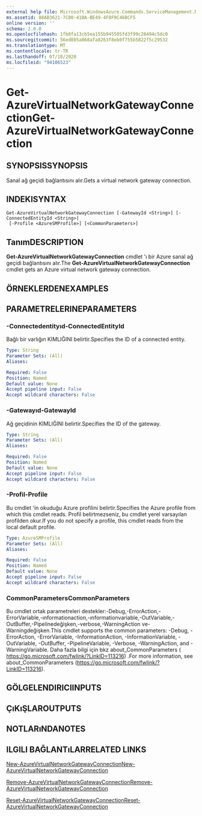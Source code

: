 ```yaml
---
external help file: Microsoft.WindowsAzure.Commands.ServiceManagement.Network.dll-Help.xml
ms.assetid: 88AB3621-7C80-41BA-BE49-4F8F9C46BCF5
online version: ''
schema: 2.0.0
ms.openlocfilehash: 1fb0fa13cb5ea155b945505fd3f99c28494c5dc0
ms.sourcegitcommit: 56ed085a868afa8263f8eb0f755b5822f5c29532
ms.translationtype: MT
ms.contentlocale: tr-TR
ms.lasthandoff: 07/18/2020
ms.locfileid: "94106523"
---
```

# <span data-ttu-id="2e5ea-101">Get-AzureVirtualNetworkGatewayConnection</span><span class="sxs-lookup"><span data-stu-id="2e5ea-101">Get-AzureVirtualNetworkGatewayConnection</span></span>

## <span data-ttu-id="2e5ea-102">SYNOPSIS</span><span class="sxs-lookup"><span data-stu-id="2e5ea-102">SYNOPSIS</span></span>
<span data-ttu-id="2e5ea-103">Sanal ağ geçidi bağlantısını alır.</span><span class="sxs-lookup"><span data-stu-id="2e5ea-103">Gets a virtual network gateway connection.</span></span>

## <span data-ttu-id="2e5ea-104">INDEKI</span><span class="sxs-lookup"><span data-stu-id="2e5ea-104">SYNTAX</span></span>

```
Get-AzureVirtualNetworkGatewayConnection [-GatewayId <String>] [-ConnectedEntityId <String>]
 [-Profile <AzureSMProfile>] [<CommonParameters>]
```

## <span data-ttu-id="2e5ea-105">Tanım</span><span class="sxs-lookup"><span data-stu-id="2e5ea-105">DESCRIPTION</span></span>
<span data-ttu-id="2e5ea-106">**Get-AzureVirtualNetworkGatewayConnection** cmdlet 'ı bir Azure sanal ağ geçidi bağlantısını alır.</span><span class="sxs-lookup"><span data-stu-id="2e5ea-106">The **Get-AzureVirtualNetworkGatewayConnection** cmdlet gets an Azure virtual network gateway connection.</span></span>

## <span data-ttu-id="2e5ea-107">ÖRNEKLERDEN</span><span class="sxs-lookup"><span data-stu-id="2e5ea-107">EXAMPLES</span></span>

## <span data-ttu-id="2e5ea-108">PARAMETRELERINE</span><span class="sxs-lookup"><span data-stu-id="2e5ea-108">PARAMETERS</span></span>

### <span data-ttu-id="2e5ea-109">-Connectedentityıd</span><span class="sxs-lookup"><span data-stu-id="2e5ea-109">-ConnectedEntityId</span></span>
<span data-ttu-id="2e5ea-110">Bağlı bir varlığın KIMLIĞINI belirtir.</span><span class="sxs-lookup"><span data-stu-id="2e5ea-110">Specifies the ID of a connected entity.</span></span>

```yaml
Type: String
Parameter Sets: (All)
Aliases: 

Required: False
Position: Named
Default value: None
Accept pipeline input: False
Accept wildcard characters: False
```

### <span data-ttu-id="2e5ea-111">-Gatewayıd</span><span class="sxs-lookup"><span data-stu-id="2e5ea-111">-GatewayId</span></span>
<span data-ttu-id="2e5ea-112">Ağ geçidinin KIMLIĞINI belirtir.</span><span class="sxs-lookup"><span data-stu-id="2e5ea-112">Specifies the ID of the gateway.</span></span>

```yaml
Type: String
Parameter Sets: (All)
Aliases: 

Required: False
Position: Named
Default value: None
Accept pipeline input: False
Accept wildcard characters: False
```

### <span data-ttu-id="2e5ea-113">-Profil</span><span class="sxs-lookup"><span data-stu-id="2e5ea-113">-Profile</span></span>
<span data-ttu-id="2e5ea-114">Bu cmdlet 'in okuduğu Azure profilini belirtir.</span><span class="sxs-lookup"><span data-stu-id="2e5ea-114">Specifies the Azure profile from which this cmdlet reads.</span></span>
<span data-ttu-id="2e5ea-115">Profil belirtmezseniz, bu cmdlet yerel varsayılan profilden okur.</span><span class="sxs-lookup"><span data-stu-id="2e5ea-115">If you do not specify a profile, this cmdlet reads from the local default profile.</span></span>

```yaml
Type: AzureSMProfile
Parameter Sets: (All)
Aliases: 

Required: False
Position: Named
Default value: None
Accept pipeline input: False
Accept wildcard characters: False
```

### <span data-ttu-id="2e5ea-116">CommonParameters</span><span class="sxs-lookup"><span data-stu-id="2e5ea-116">CommonParameters</span></span>
<span data-ttu-id="2e5ea-117">Bu cmdlet ortak parametreleri destekler:-Debug,-ErrorAction,-ErrorVariable,-ınformationaction,-ınformationvariable,-OutVariable,-OutBuffer,-Pipelinedeğişken,-verbose,-WarningAction ve-Warningdeğişken.</span><span class="sxs-lookup"><span data-stu-id="2e5ea-117">This cmdlet supports the common parameters: -Debug, -ErrorAction, -ErrorVariable, -InformationAction, -InformationVariable, -OutVariable, -OutBuffer, -PipelineVariable, -Verbose, -WarningAction, and -WarningVariable.</span></span> <span data-ttu-id="2e5ea-118">Daha fazla bilgi için bkz about_CommonParameters ( https://go.microsoft.com/fwlink/?LinkID=113216) .</span><span class="sxs-lookup"><span data-stu-id="2e5ea-118">For more information, see about_CommonParameters (https://go.microsoft.com/fwlink/?LinkID=113216).</span></span>

## <span data-ttu-id="2e5ea-119">GÖLGELENDIRICI</span><span class="sxs-lookup"><span data-stu-id="2e5ea-119">INPUTS</span></span>

## <span data-ttu-id="2e5ea-120">ÇıKıŞLAR</span><span class="sxs-lookup"><span data-stu-id="2e5ea-120">OUTPUTS</span></span>

## <span data-ttu-id="2e5ea-121">NOTLARıNDA</span><span class="sxs-lookup"><span data-stu-id="2e5ea-121">NOTES</span></span>

## <span data-ttu-id="2e5ea-122">ILGILI BAĞLANTıLAR</span><span class="sxs-lookup"><span data-stu-id="2e5ea-122">RELATED LINKS</span></span>

[<span data-ttu-id="2e5ea-123">New-AzureVirtualNetworkGatewayConnection</span><span class="sxs-lookup"><span data-stu-id="2e5ea-123">New-AzureVirtualNetworkGatewayConnection</span></span>](./New-AzureVirtualNetworkGatewayConnection.md)

[<span data-ttu-id="2e5ea-124">Remove-AzureVirtualNetworkGatewayConnection</span><span class="sxs-lookup"><span data-stu-id="2e5ea-124">Remove-AzureVirtualNetworkGatewayConnection</span></span>](./Remove-AzureVirtualNetworkGatewayConnection.md)

[<span data-ttu-id="2e5ea-125">Reset-AzureVirtualNetworkGatewayConnection</span><span class="sxs-lookup"><span data-stu-id="2e5ea-125">Reset-AzureVirtualNetworkGatewayConnection</span></span>](./Reset-AzureVirtualNetworkGatewayConnection.md)
